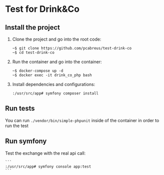 # Test for Drink&Co

## Install the project

1. Clone the project and go into the root code:

    ```
    ~$ git clone https://github.com/pcabreus/test-drink-co
    ~$ cd test-drink-co
    ```
   
2. Run the container and go into the container:

   ```
   ~$ docker-compose up -d
   ~$ docker exec -it drink_co_php bash
   ```
   
3. Install dependencies and configurations:
    
   ```
   :/usr/src/app# symfony composer install
   ```
   
## Run tests

You can run `./vendor/bin/simple-phpunit` inside of the container in order to run the test


## Run symfony

Test the exchange with the real api call:
 
    ```
    :/usr/src/app# symfony console app:test
    ```
